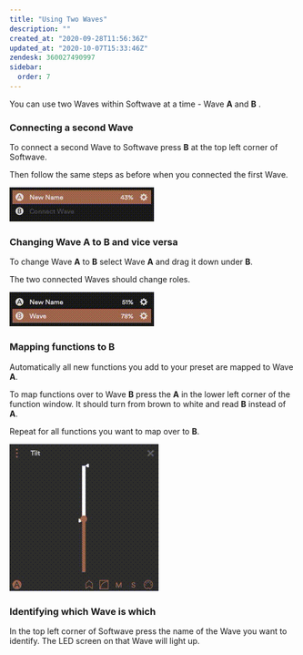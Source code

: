 ```yaml
---
title: "Using Two Waves"
description: ""
created_at: "2020-09-28T11:56:36Z"
updated_at: "2020-10-07T15:33:46Z"
zendesk: 360027490997
sidebar:
  order: 7
---
```


You can use two Waves within Softwave at a time - Wave **A** and **B** .

### Connecting a second Wave

To connect a second Wave to Softwave press **B** at the top left corner of Softwave.

Then follow the same steps as before when you connected the first Wave.

![](../../../../assets/images/article_360013699857_image_0.gif)

### Changing Wave **A** to **B** and vice versa

To change Wave **A** to **B** select Wave **A** and drag it down under **B**.

The two connected Waves should change roles.

![](../../../../assets/images/article_360013699857_image_1.gif)

### Mapping functions to B

Automatically all new functions you add to your preset are mapped to Wave **A**.

To map functions over to Wave **B** press the **A** in the lower left corner of the function window. It should turn from brown to white and read **B** instead of **A**.

Repeat for all functions you want to map over to **B**.

![](../../../../assets/images/article_360013699857_image_2.gif)

### Identifying which Wave is which

In the top left corner of Softwave press the name of the Wave you want to identify. The LED screen on that Wave will light up.
